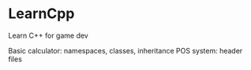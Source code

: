 # LearnCpp
Learn C++ for game dev

Basic calculator: namespaces, classes, inheritance
POS system: header files
